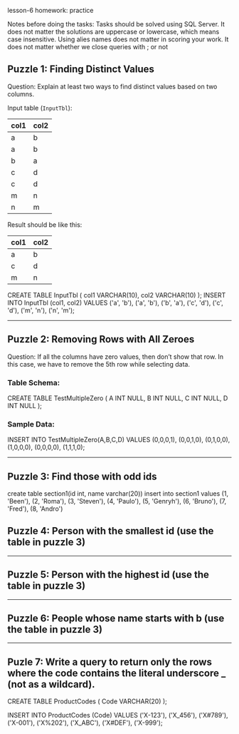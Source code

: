 lesson-6 homework: practice

Notes before doing the tasks: Tasks should be solved using SQL Server. It does not matter the solutions are uppercase or lowercase, which means case insensitive. Using alies names does not matter in scoring your work. It does not matter whether we close queries with ; or not

  ## Puzzle 1: Finding Distinct Values
Question: Explain at least two ways to find distinct values based on two columns.

Input table (`InputTbl`):

| col1 | col2 |
|------|------|
| a    | b    |
| a    | b    |
| b    | a    |
| c    | d    |
| c    | d    |
| m    | n    |
| n    | m    |

Result should be like this:

| col1 | col2 |
|------|------|
| a    | b    |
| c    | d    |
| m    | n    |

CREATE TABLE InputTbl (
    col1 VARCHAR(10),
    col2 VARCHAR(10)
);
    INSERT INTO InputTbl (col1, col2) VALUES 
('a', 'b'),
('a', 'b'),
('b', 'a'),
('c', 'd'),
('c', 'd'),
('m', 'n'),
('n', 'm');


---

## Puzzle 2: Removing Rows with All Zeroes
Question: If all the columns have zero values, then don’t show that row. In this case, we have to remove the 5th row while selecting data.

### Table Schema:
CREATE TABLE TestMultipleZero (
    A INT NULL,
    B INT NULL,
    C INT NULL,
    D INT NULL
);

### Sample Data:
INSERT INTO TestMultipleZero(A,B,C,D)
VALUES 
    (0,0,0,1),
    (0,0,1,0),
    (0,1,0,0),
    (1,0,0,0),
    (0,0,0,0),
    (1,1,1,0);

---

## Puzzle 3: Find those with odd ids

create table section1(id int, name varchar(20))
insert into section1 values (1, 'Been'),
       (2, 'Roma'),
       (3, 'Steven'),
       (4, 'Paulo'),
       (5, 'Genryh'),
       (6, 'Bruno'),
       (7, 'Fred'),
       (8, 'Andro')

## Puzzle 4: Person with the smallest id (use the table in puzzle 3)

---

## Puzzle 5: Person with the highest id (use the table in puzzle 3)

---

## Puzzle 6: People whose name starts with b (use the table in puzzle 3)

---

## Puzle 7: Write a query to return only the rows where the code contains the literal underscore _ (not as a wildcard).

CREATE TABLE ProductCodes (
    Code VARCHAR(20)
);

INSERT INTO ProductCodes (Code) VALUES
('X-123'),
('X_456'),
('X#789'),
('X-001'),
('X%202'),
('X_ABC'),
('X#DEF'),
('X-999');
